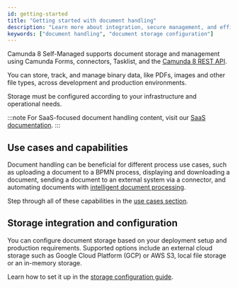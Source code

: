 ```yaml
---
id: getting-started
title: "Getting started with document handling"
description: "Learn more about integration, secure management, and efficient storage and retrieval of documents across development and production environments in Self-Managed."
keywords: ["document handling", "document storage configuration"]
---
```


Camunda 8 Self-Managed supports document storage and management using Camunda Forms, connectors, Tasklist, and the [Camunda 8 REST API](/apis-tools/camunda-api-rest/specifications/create-document.api.mdx).

You can store, track, and manage binary data, like PDFs, images and other file types, across development and production environments.

Storage must be configured according to your infrastructure and operational needs.

:::note
For SaaS-focused document handling content, visit our [SaaS documentation](/components/document-handling/getting-started.md).
:::

## Use cases and capabilities

Document handling can be beneficial for different process use cases, such as uploading a document to a BPMN process, displaying and downloading a document, sending a document to an external system via a connector, and automating documents with [intelligent document processing](/components/modeler/web-modeler/idp/idp-example.md).

Step through all of these capabilities in the [use cases section](/components/document-handling/getting-started.md).

## Storage integration and configuration

You can configure document storage based on your deployment setup and production requirements.
Supported options include an external cloud storage such as Google Cloud Platform (GCP) or AWS S3, local file storage or an in-memory storage.

Learn how to set it up in the [storage configuration guide](/self-managed/concepts/document-handling/configuration/overview.md).
